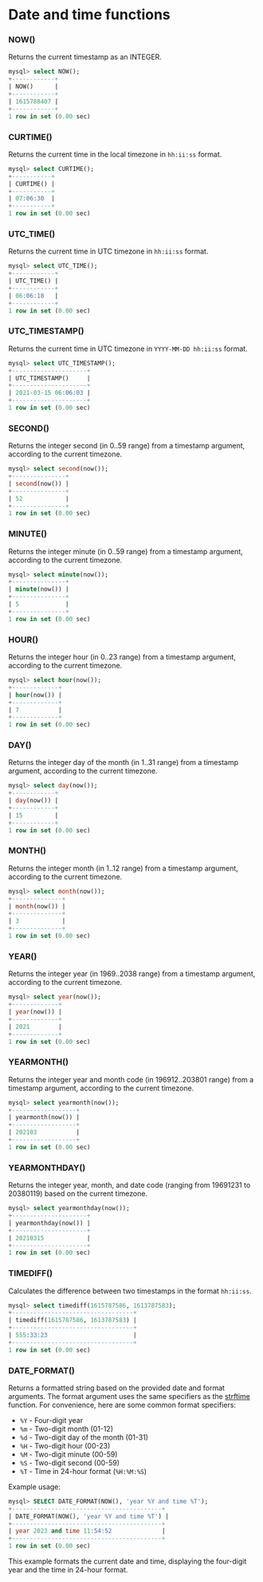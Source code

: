 # Date and time functions

### NOW()
Returns the current timestamp as an INTEGER.
```sql
mysql> select NOW();
+------------+
| NOW()      |
+------------+
| 1615788407 |
+------------+
1 row in set (0.00 sec)
```

### CURTIME()
Returns the current time in the local timezone in `hh:ii:ss` format.
```sql
mysql> select CURTIME();
+-----------+
| CURTIME() |
+-----------+
| 07:06:30  |
+-----------+
1 row in set (0.00 sec)
```

### UTC_TIME()
Returns the current time in UTC timezone in `hh:ii:ss` format.

```sql
mysql> select UTC_TIME();
+------------+
| UTC_TIME() |
+------------+
| 06:06:18   |
+------------+
1 row in set (0.00 sec)
```

### UTC_TIMESTAMP()
Returns the current time in UTC timezone in `YYYY-MM-DD hh:ii:ss` format.

```sql
mysql> select UTC_TIMESTAMP();
+---------------------+
| UTC_TIMESTAMP()     |
+---------------------+
| 2021-03-15 06:06:03 |
+---------------------+
1 row in set (0.00 sec)
```

### SECOND()
Returns the integer second (in 0..59 range) from a timestamp argument, according to the current timezone.
```sql
mysql> select second(now());
+---------------+
| second(now()) |
+---------------+
| 52            |
+---------------+
1 row in set (0.00 sec)
```

### MINUTE()
Returns the integer minute (in 0..59 range) from a timestamp argument, according to the current timezone.
```sql
mysql> select minute(now());
+---------------+
| minute(now()) |
+---------------+
| 5             |
+---------------+
1 row in set (0.00 sec)
```

### HOUR()
Returns the integer hour (in 0..23 range) from a timestamp argument, according to the current timezone.
```sql
mysql> select hour(now());
+-------------+
| hour(now()) |
+-------------+
| 7           |
+-------------+
1 row in set (0.00 sec)
```

### DAY()
Returns the integer day of the month (in 1..31 range) from a timestamp argument, according to the current timezone.
```sql
mysql> select day(now());
+------------+
| day(now()) |
+------------+
| 15         |
+------------+
1 row in set (0.00 sec)
```

### MONTH()
Returns the integer month (in 1..12 range) from a timestamp argument, according to the current timezone.
```sql
mysql> select month(now());
+--------------+
| month(now()) |
+--------------+
| 3            |
+--------------+
1 row in set (0.00 sec)
```

### YEAR()
Returns the integer year (in 1969..2038 range) from a timestamp argument, according to the current timezone.
```sql
mysql> select year(now());
+-------------+
| year(now()) |
+-------------+
| 2021        |
+-------------+
1 row in set (0.00 sec)
```

### YEARMONTH()
Returns the integer year and month code (in 196912..203801 range) from a timestamp argument, according to the current timezone.
```sql
mysql> select yearmonth(now());
+------------------+
| yearmonth(now()) |
+------------------+
| 202103           |
+------------------+
1 row in set (0.00 sec)
```

### YEARMONTHDAY()
Returns the integer year, month, and date code (ranging from 19691231 to 20380119) based on the current timezone.   
```sql
mysql> select yearmonthday(now());
+---------------------+
| yearmonthday(now()) |
+---------------------+
| 20210315            |
+---------------------+
1 row in set (0.00 sec)
```

### TIMEDIFF()
Calculates the difference between two timestamps in the format `hh:ii:ss`.
```sql
mysql> select timediff(1615787586, 1613787583);
+----------------------------------+
| timediff(1615787586, 1613787583) |
+----------------------------------+
| 555:33:23                        |
+----------------------------------+
1 row in set (0.00 sec)
```

### DATE_FORMAT()
Returns a formatted string based on the provided date and format arguments. The format argument uses the same specifiers as the [strftime](https://man7.org/linux/man-pages/man3/strftime.3.html) function. For convenience, here are some common format specifiers:

- `%Y` - Four-digit year
- `%m` - Two-digit month (01-12)
- `%d` - Two-digit day of the month (01-31)
- `%H` - Two-digit hour (00-23)
- `%M` - Two-digit minute (00-59)
- `%S` - Two-digit second (00-59)
- `%T` - Time in 24-hour format (`%H:%M:%S`)

Example usage:

```sql
mysql> SELECT DATE_FORMAT(NOW(), 'year %Y and time %T');
+------------------------------------------+
| DATE_FORMAT(NOW(), 'year %Y and time %T') |
+------------------------------------------+
| year 2023 and time 11:54:52              |
+------------------------------------------+
1 row in set (0.00 sec)
```

This example formats the current date and time, displaying the four-digit year and the time in 24-hour format.

<!-- proofread -->

